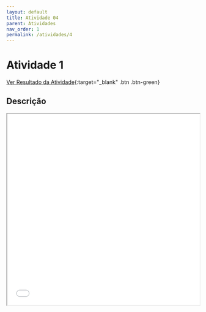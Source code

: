 ```yaml
---
layout: default
title: Atividade 04
parent: Atividades
nav_order: 1
permalink: /atividades/4
---
```


# Atividade 1

[Ver Resultado da Atividade](https://ronierlima.github.io/LMS-2020.1/Atividade-04/){:target="_blank" .btn .btn-green}

## Descrição
<iframe src="{{ '/assets/pdf/lms-atv_04.pdf' | absolute_url }}" width="100%" height="500px">

